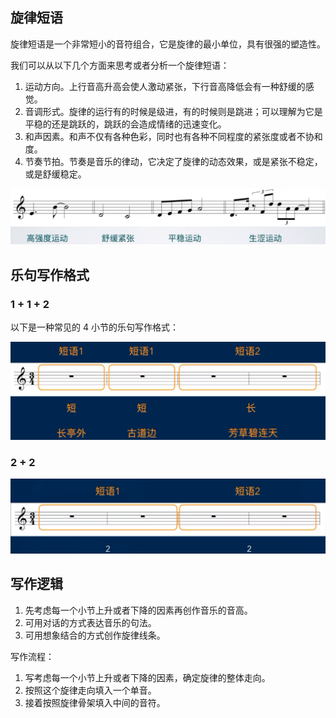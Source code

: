 ## 旋律短语

旋律短语是一个非常短小的音符组合，它是旋律的最小单位，具有很强的塑造性。

我们可以从以下几个方面来思考或者分析一个旋律短语：

1. 运动方向。上行音高升高会使人激动紧张，下行音高降低会有一种舒缓的感觉。
2. 音调形式。旋律的运行有的时候是级进，有的时候则是跳进；可以理解为它是平稳的还是跳跃的，跳跃的会造成情绪的迅速变化。
3. 和声因素。和声不仅有各种色彩，同时也有各种不同程度的紧张度或者不协和度。
4. 节奏节拍。节奏是音乐的律动，它决定了旋律的动态效果，或是紧张不稳定，或是舒缓稳定。

![Motions](./images/1_1.jpg '旋律的几种运动方式')

## 乐句写作格式

### 1 + 1 + 2

以下是一种常见的 4 小节的乐句写作格式：

![Melody Form](./images/1_2.jpg '乐句格式')

### 2 + 2

![Melody Form](./images/1_3.jpg '乐句格式')

## 写作逻辑

1. 先考虑每一个小节上升或者下降的因素再创作音乐的音高。
2. 可用对话的方式表达音乐的句法。
3. 可用想象结合的方式创作旋律线条。

写作流程：

1. 写考虑每一个小节上升或者下降的因素，确定旋律的整体走向。
2. 按照这个旋律走向填入一个单音。
3. 接着按照旋律骨架填入中间的音符。
